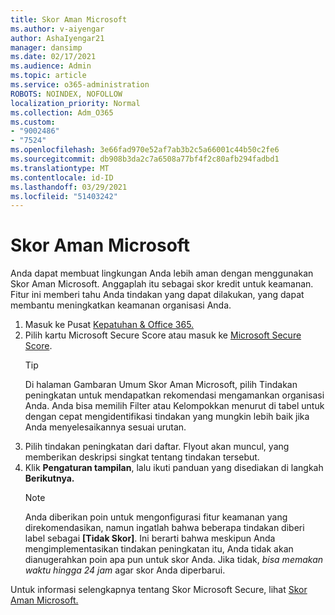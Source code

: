 ```yaml
---
title: Skor Aman Microsoft
ms.author: v-aiyengar
author: AshaIyengar21
manager: dansimp
ms.date: 02/17/2021
ms.audience: Admin
ms.topic: article
ms.service: o365-administration
ROBOTS: NOINDEX, NOFOLLOW
localization_priority: Normal
ms.collection: Adm_O365
ms.custom:
- "9002486"
- "7524"
ms.openlocfilehash: 3e66fad970e52af7ab3b2c5a66001c44b50c2fe6
ms.sourcegitcommit: db908b3da2c7a6508a77bf4f2c80afb294fadbd1
ms.translationtype: MT
ms.contentlocale: id-ID
ms.lasthandoff: 03/29/2021
ms.locfileid: "51403242"
---
```

# <a name="microsoft-secure-score"></a>Skor Aman Microsoft

Anda dapat membuat lingkungan Anda lebih aman dengan menggunakan Skor Aman Microsoft. Anggaplah itu sebagai skor kredit untuk keamanan. Fitur ini memberi tahu Anda tindakan yang dapat dilakukan, yang dapat membantu meningkatkan keamanan organisasi Anda.

1. Masuk ke Pusat [Kepatuhan & Office 365.](https://go.microsoft.com/fwlink/p/?linkid=2077143)
1. Pilih kartu Microsoft Secure Score atau masuk ke [Microsoft Secure Score](https://go.microsoft.com/fwlink/?linkid=2099589).
    > [!TIP]
    >  Di halaman Gambaran Umum Skor Aman Microsoft, pilih Tindakan peningkatan untuk mendapatkan rekomendasi mengamankan organisasi Anda. Anda bisa memilih Filter atau Kelompokkan menurut di tabel untuk dengan cepat mengidentifikasi tindakan yang mungkin lebih baik jika Anda menyelesaikannya sesuai urutan.
1. Pilih tindakan peningkatan dari daftar. Flyout akan muncul, yang memberikan deskripsi singkat tentang tindakan tersebut.
1. Klik **Pengaturan tampilan**, lalu ikuti panduan yang disediakan di langkah **Berikutnya.**
    > [!NOTE]
    > Anda diberikan poin untuk mengonfigurasi fitur keamanan yang direkomendasikan, namun ingatlah bahwa beberapa tindakan diberi label sebagai **[Tidak Skor]**. Ini berarti bahwa meskipun Anda mengimplementasikan tindakan peningkatan itu, Anda tidak akan dianugerahkan poin apa pun untuk skor Anda. Jika tidak, *bisa memakan waktu hingga 24 jam* agar skor Anda diperbarui.

Untuk informasi selengkapnya tentang Skor Microsoft Secure, lihat [Skor Aman Microsoft.](https://go.microsoft.com/fwlink/?linkid=2103077)